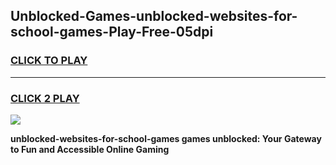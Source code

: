 
## Unblocked-Games-unblocked-websites-for-school-games-Play-Free-05dpi
<h3>
<a href="https://premium76.site?title=unblocked-websites-for-school-games&ref=23A">CLICK TO PLAY</a></h3>
<hr>

<h3>
<a href="https://premium76.site?title=unblocked-websites-for-school-games&ref=23A">CLICK 2 PLAY</a>
  
</h3>

<a href="https://premium76.site?title=unblocked-websites-for-school-games&ref=23A"><img src="https://clearcache.store/games.png"></a>


**unblocked-websites-for-school-games games unblocked: Your Gateway to Fun and Accessible Online Gaming**
